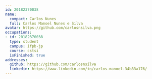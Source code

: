```yaml
---
id: 20182370038
name:
  compact: Carlos Nunes
  full: Carlos Manoel Nunes e Silva
avatar: https://github.com/carlosnsilva.png
occupations:
- id: 20182370038
  type: student
  campus: ifpb-jp
  course: cstsi
  isFinished: true
addresses:
  github: https://github.com/carlosnsilva
  linkedin: https://www.linkedin.com/in/carlos-manoel-34b83a176/
---
```

